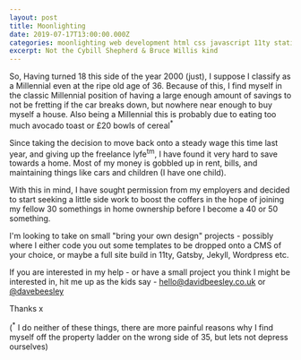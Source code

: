 ```yaml
---
layout: post
title: Moonlighting
date: 2019-07-17T13:00:00.000Z
categories: moonlighting web development html css javascript 11ty static site
excerpt: Not the Cybill Shepherd & Bruce Willis kind
---
```


So,
Having turned 18 this side of the year 2000 (just), I suppose I classify as a Millennial even at the ripe old age of 36. Because of this, I find myself in the classic Millennial position of having a large enough amount of savings to not be fretting if the car breaks down, but nowhere near enough to buy myself a house. Also being a Millennial this is probably due to eating too much avocado toast or £20 bowls of cereal<sup>\*</sup>

Since taking the decision to move back onto a steady wage this time last year, and giving up the freelance lyfe<sup>tm</sup>, I have found it very hard to save towards a home. Most of my money is gobbled up in rent, bills, and maintaining things like cars and children (I have one child).

With this in mind, I have sought permission from my employers and decided to start seeking a little side work to boost the coffers in the hope of joining my fellow 30 somethings in home ownership before I become a 40 or 50 something.

I'm looking to take on small "bring your own design" projects - possibly where I either code you out some templates to be dropped onto a CMS of your choice, or maybe a full site build in 11ty, Gatsby, Jekyll, Wordpress etc.

If you are interested in my help - or have a small project you think I might be interested in, hit me up as the kids say - [hello@davidbeesley.co.uk](mailto:hello@davidbeesley.co.uk) or [@davebeesley](https://www.twitter.com/davebeesley)

Thanks x

(<sup>\*</sup> I do neither of these things, there are more painful reasons why I find myself off the property ladder on the wrong side of 35, but lets not depress ourselves)
